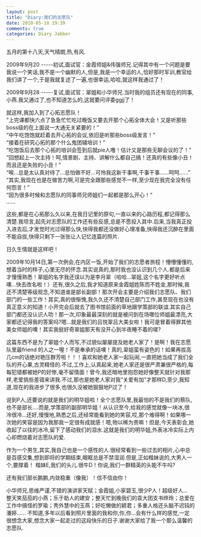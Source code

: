 ```yaml
---
layout: post
title: "Diary:我们的志愿队"
date: 2010-05-18 19:39
comments: true
categories: Diary Jabber
---
```


五月的第十八天,天气晴朗,热,有风.  

2009年9月20 -----初试,面试官：金霞师姐&伟强师兄.记得其中有一个问题是要我说一个笑话,我不是一个幽默的人,但是,我是一个幸运的人,恰好那时军训,教官给我们讲了一个,于是我就复述了一遍,也很幸运,哈哈,就这样我通过了！

2009年9月28 -----复试,面试官：翠姐和小华师兄.当时我的组员还有现在的同事,小燕.我又通过了,也不知道怎么的,这就要问评委ggjj了！

就这样,我加入到了心拓志愿队！  
“上完课都快六点了急急忙忙吃过晚饭又要去开那个心拓全体大会！又是听那些boss级的在上面说一大通无关紧要的！”  
“中午吃饱饱就赶着去开心拓的会议,依旧是听那些boss级发言！”  
“接着在研究心拓的那个什么鬼团辅培训！”  
“吃饱饭后去那个心拓的培训会签到后就pie人噜！估计又是那些无聊会议的了！”  
“回想起上一次主持！呵,情景剧、主持、讲解什么都自己搞！还真的有些像小丑！而且还是失败的小丑！”  
 “唉…总是太认真对待了…总怕做不好…可怜我这新干事啊,干事干事……呵呵……”  
“其实,我现在也是在做苦力啊,可是完全跟那些感觉不一样,至少现在我完全没有任何怨言！”  
“因为很多时候和志愿队的同事师兄师姐们一起都是那么开心！“  
......  

这些,都是在心拓那么久以来,在我日记里的原句,一直以来的心路历程,都记得那么清楚.我坦言,起先对志愿队的工作还有些反感,总是不愿投入其中.后来,当我真正投入进去后,才发觉时光过得那么快,快得我都还没做好心理准备,快得我还沉醉在里面不能自拔,快得只剩下一张张让人记忆连篇的照片.

日久生情就是这样吧！

2009年10月14日,第一次例会,在内区一饭,开始了我们的志愿者旅程！懵懵懂懂的,想着当时的样子,心里无尽的怀念.其实说真的,那时我也没认识到几个人.都是后来才慢慢熟悉！翠姐的名字我还误以为是李月翠（哈哈…翠姐,这个名字更好听点噢…快去改名啦！）还有,很久之后,我才知道原来金霞姐姓陈而不姓金,那时候,我还不清楚等级观念,不知道谁是部长副部！那次开会主要是介绍我们志愿队、我们部门的一些工作！其实,真的很惭愧,我久久还不清楚自己部门工作,甚至现在也没有真正意义的知道！小开完会后就去了图书馆前面的草地跟学策部的联谊.其实自己部门都还没认识人叻！那一次,印象最最深刻的就是被问到在场哪位师姐最漂亮,大家都还记得我的答案吗?嗯…就是我们的吕悦翠吕大美女啦！我可是冒着得罪其他美女师姐的噢！其实我挺好奇翠姐那天有没开心到半夜睡不着的嗟?

这篇东西不是为了翠姐个人而写,不过貌似屡屡提及她老人家了！是啊！我在志愿队里最friend 的人之一喔！不是奉承的话噢！真的,翠姐蛮有姿色的！如果再拔高几cm的话绝对艳压群芳啦！！！喜欢和她老人家一起玩闹,一直把她当成了我们全队的开心果,古灵精怪的.不过,工作上,认真起来,她老人家还是很严肃兼很严格的,每每犯错都被她P的好惨,毫不留情面！曾今,我还暗地里抱怨她好像整天就针对我那样,老爱挑些差错来讲我.不过,那也是她老人家对我“关爱有加”才那样D,至少,我知道,现在的我进步了很多,也很久没被她狠狠地P过了！

说到P人,还要说的就是我们的明华姐啦！全个志愿队里,我最怕的不是我们的蔡队,也不是部长….而是,学策部的副部明华姐！从认识至今,给我的感觉就像一块冰,很冷很冷…还好,慢慢地,熟悉之后,还经常能看到她的笑容,哎,那个难得啊！如果哪一次她的笑容是因为我那我一定很有成就感！嗯,物以稀为贵嘛！但是,今天表彰会,她收起了以往的冰冷,留下了感动我们的泪水.这就是我们的明华姐,外表冰冷实际上内心却燃烧着对志愿队的爱.

作为一个男生,其实,我自己也是一个感性的人.很经常看到一些过去的相片,心中总是百感交集,想到即将的学期结束,眼眶总是不禁湿润.但是,正如楷妹说的,大男人一个,要撑着！
楷妹E,我们的头儿.很牛D！你说,我们一群精英的头能不牛吗?

还有我们部长鹏鹏,内敛稳重（像我）！信不信由你！

小华师兄,思维严谨,不错的演讲家天赋；金霞姐,小家碧玉,很少P人！超级好人…  
整天笑茄茄的小燕；乐于助人的建安；整天忙到晚我们的袁大团支书烨玲；总爱在工作中搞怪的罗瑜；秀外慧中的玉燕；好吃懒做的颖君；多重人格还头脑不迟钝的潘婷......
不知道,多年以后看到照片里面的我和你,你,你…会有什么样的感觉,一定很想念大家,想念大家一起走过的这段快乐的日子.谢谢大家给了我一个那么温馨的志愿队.